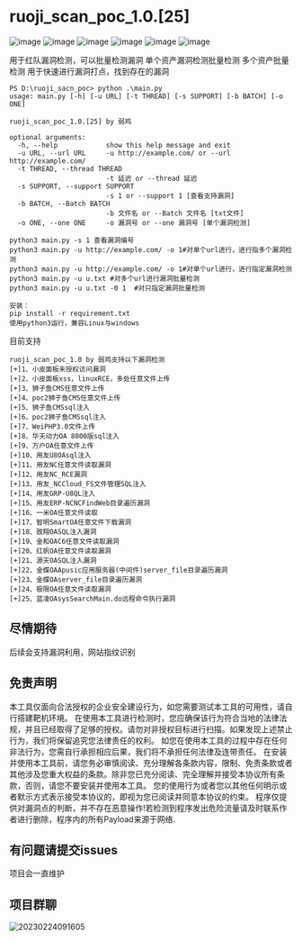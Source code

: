 # ruoji_scan_poc_1.0.[25]
![image](https://user-images.githubusercontent.com/79234113/220616193-a9091d15-755d-4922-a634-0f801ccd3e46.png)
![image](https://user-images.githubusercontent.com/79234113/220616230-5ce7d5a5-047d-473e-82c3-5b1aca8fe474.png)
![image](https://user-images.githubusercontent.com/79234113/220616400-ff15fb67-aba4-44e4-854f-853e981eaed6.png)
![image](https://user-images.githubusercontent.com/79234113/220616464-05f1c541-508f-4e03-a59e-e36129c09448.png)
![image](https://user-images.githubusercontent.com/79234113/220616640-9ad857be-49af-4de4-bc09-7099436bf98c.png)
![image](https://user-images.githubusercontent.com/79234113/220616789-343093a2-c9ff-4cf9-b570-b496e8f2e374.png)

用于红队漏洞检测，可以批量检测漏洞
单个资产漏洞检测批量检测
多个资产批量检测
用于快速进行漏洞打点，找到存在的漏洞

```
PS D:\ruoji_sacn_poc> python .\main.py            
usage: main.py [-h] [-u URL] [-t THREAD] [-s SUPPORT] [-b BATCH] [-o ONE]

ruoji_scan_poc_1.0.[25] by 弱鸡

optional arguments:
  -h, --help            show this help message and exit
  -u URL, --url URL     -u http://example.com/ or --url http://example.com/
  -t THREAD, --thread THREAD
                        -t 延迟 or --thread 延迟
  -s SUPPORT, --support SUPPORT
                        -s 1 or --support 1 [查看支持漏洞]
  -b BATCH, --Batch BATCH
                        -b 文件名 or --Batch 文件名 [txt文件]
  -o ONE, --one ONE     -o 漏洞号 or --one 漏洞号 [单个漏洞检测]

python3 main.py -s 1 查看漏洞编号
python3 main.py -u http://example.com/ -o 1#对单个url进行，进行指多个漏洞检测
python3 main.py -u http://example.com/ -o 1#对单个url进行，进行指定漏洞检测
python3 main.py -u u.txt #对多个url进行漏洞批量检测
python3 main.py -u u.txt -0 1  #对只指定漏洞批量检测
```
```
安装：
pip install -r requirement.txt
使用python3运行，兼容Linux与windows
```
目前支持
```
ruoji_scan_poc_1.0 by 弱鸡支持以下漏洞检测
[+]1、小皮面板未授权访问漏洞
[+]2、小皮面板xss，linuxRCE，多处任意文件上传
[+]3、狮子鱼CMS任意文件上传
[+]4、poc2狮子鱼CMS任意文件上传
[+]5、狮子鱼CMSsql注入
[+]6、poc2狮子鱼CMSsql注入
[+]7、WeiPHP3.0文件上传
[+]8、华天动力OA 8000版sql注入
[+]9、万户OA任意文件上传
[+]10、用友U8OAsql注入
[+]11、用友NC任意文件读取漏洞
[+]12、用友NC_RCE漏洞
[+]13、用友_NCCloud_FS文件管理SQL注入
[+]14、用友GRP-U8QL注入
[+]15、用友ERP-NCNCFindWeb目录遍历漏洞
[+]16、一米OA任意文件读取
[+]17、智明SmartOA任意文件下载漏洞
[+]18、致翔OASQL注入漏洞
[+]19、金和OAC6任意文件读取漏洞
[+]20、红帆OA任意文件读取漏洞
[+]21、源天OASQL注入漏洞
[+]22、金蝶OAApusic应用服务器(中间件)server_file目录遍历漏洞
[+]23、金蝶OAserver_file目录遍历漏洞
[+]24、极限OA任意文件读取漏洞
[+]25、蓝凌OAsysSearchMain.do远程命令执行漏洞
```

## 尽情期待
后续会支持漏洞利用，网站指纹识别

## 免责声明

本工具仅面向合法授权的企业安全建设行为，如您需要测试本工具的可用性，请自行搭建靶机环境。
在使用本工具进行检测时，您应确保该行为符合当地的法律法规，并且已经取得了足够的授权。请勿对非授权目标进行扫描。如果发现上述禁止行为，我们将保留追究您法律责任的权利。
如您在使用本工具的过程中存在任何非法行为，您需自行承担相应后果，我们将不承担任何法律及连带责任。
在安装并使用本工具前，请您务必审慎阅读、充分理解各条款内容，限制、免责条款或者其他涉及您重大权益的条款。除非您已充分阅读、完全理解并接受本协议所有条款，否则，请您不要安装并使用本工具。
您的使用行为或者您以其他任何明示或者默示方式表示接受本协议的，即视为您已阅读并同意本协议的约束。
程序仅提供对漏洞点的判断，并不存在恶意操作!若检测到程序发出危险流量请及时联系作者进行删除，程序内的所有Payload来源于网络.

## 有问题请提交issues
项目会一直维护
## 项目群聊
![20230224091605](https://user-images.githubusercontent.com/79234113/221068048-de1dca82-502d-4db7-8952-b84a32528cfd.png)
